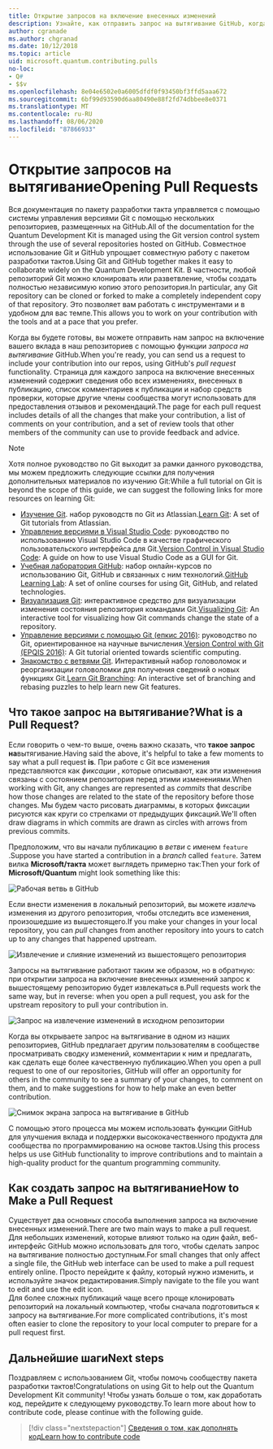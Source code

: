 ```yaml
---
title: Открытие запросов на включение внесенных изменений
description: Узнайте, как отправить запрос на вытягивание GitHub, когда вы будете готовы к отправке кода или документации на Microsoft Quantum Development Kit.
author: cgranade
ms.author: chgranad
ms.date: 10/12/2018
ms.topic: article
uid: microsoft.quantum.contributing.pulls
no-loc:
- Q#
- $$v
ms.openlocfilehash: 8e04e6502e0a6005dfdf0f93450bf3ffd5aaa672
ms.sourcegitcommit: 6bf99d93590d6aa80490e88f2fd74dbbee8e0371
ms.translationtype: MT
ms.contentlocale: ru-RU
ms.lasthandoff: 08/06/2020
ms.locfileid: "87866933"
---
```

# <a name="opening-pull-requests"></a><span data-ttu-id="9439b-103">Открытие запросов на вытягивание</span><span class="sxs-lookup"><span data-stu-id="9439b-103">Opening Pull Requests</span></span> #

<span data-ttu-id="9439b-104">Вся документация по пакету разработки такта управляется с помощью системы управления версиями Git с помощью нескольких репозиториев, размещенных на GitHub.</span><span class="sxs-lookup"><span data-stu-id="9439b-104">All of the documentation for the Quantum Development Kit is managed using the Git version control system through the use of several repositories hosted on GitHub.</span></span>
<span data-ttu-id="9439b-105">Совместное использование Git и GitHub упрощает совместную работу с пакетом разработки тактов.</span><span class="sxs-lookup"><span data-stu-id="9439b-105">Using Git and GitHub together makes it easy to collaborate widely on the Quantum Development Kit.</span></span>
<span data-ttu-id="9439b-106">В частности, любой репозиторий Git можно клонировать или разветвление, чтобы создать полностью независимую копию этого репозитория.</span><span class="sxs-lookup"><span data-stu-id="9439b-106">In particular, any Git repository can be cloned or forked to make a completely independent copy of that repository.</span></span>
<span data-ttu-id="9439b-107">Это позволяет вам работать с инструментами и в удобном для вас темпе.</span><span class="sxs-lookup"><span data-stu-id="9439b-107">This allows you to work on your contribution with the tools and at a pace that you prefer.</span></span>

<span data-ttu-id="9439b-108">Когда вы будете готовы, вы можете отправить нам запрос на включение вашего вклада в наш репозиториев с помощью функции _запроса на вытягивание_ GitHub.</span><span class="sxs-lookup"><span data-stu-id="9439b-108">When you're ready, you can send us a request to include your contribution into our repos, using GitHub's _pull request_ functionality.</span></span>
<span data-ttu-id="9439b-109">Страница для каждого запроса на включение внесенных изменений содержит сведения обо всех изменениях, внесенных в публикацию, список комментариев к публикации и набор средств проверки, которые другие члены сообщества могут использовать для предоставления отзывов и рекомендаций.</span><span class="sxs-lookup"><span data-stu-id="9439b-109">The page for each pull request includes details of all the changes that make your contribution, a list of comments on your contribution, and a set of review tools that other members of the community can use to provide feedback and advice.</span></span>

> [!NOTE]
> <span data-ttu-id="9439b-110">Хотя полное руководство по Git выходит за рамки данного руководства, мы можем предложить следующие ссылки для получения дополнительных материалов по изучению Git:</span><span class="sxs-lookup"><span data-stu-id="9439b-110">While a full tutorial on Git is beyond the scope of this guide, we can suggest the following links for more resources on learning Git:</span></span>
>
> - <span data-ttu-id="9439b-111">[Изучение Git](https://www.atlassian.com/git). набор руководств по Git из Atlassian.</span><span class="sxs-lookup"><span data-stu-id="9439b-111">[Learn Git](https://www.atlassian.com/git): A set of Git tutorials from Atlassian.</span></span>
> - <span data-ttu-id="9439b-112">[Управление версиями в Visual Studio Code](https://code.visualstudio.com/docs/editor/versioncontrol): руководство по использованию Visual Studio Code в качестве графического пользовательского интерфейса для Git.</span><span class="sxs-lookup"><span data-stu-id="9439b-112">[Version Control in Visual Studio Code](https://code.visualstudio.com/docs/editor/versioncontrol): A guide on how to use Visual Studio Code as a GUI for Git.</span></span>
> - <span data-ttu-id="9439b-113">[Учебная лаборатория GitHub](https://lab.github.com/): набор онлайн-курсов по использованию Git, GitHub и связанных с ним технологий.</span><span class="sxs-lookup"><span data-stu-id="9439b-113">[GitHub Learning Lab](https://lab.github.com/): A set of online courses for using Git, GitHub, and related technologies.</span></span>
> - <span data-ttu-id="9439b-114">[Визуализация Git](https://git-school.github.io/visualizing-git/): интерактивное средство для визуализации изменения состояния репозитория командами Git.</span><span class="sxs-lookup"><span data-stu-id="9439b-114">[Visualizing Git](https://git-school.github.io/visualizing-git/): An interactive tool for visualizing how Git commands change the state of a repository.</span></span>
> - <span data-ttu-id="9439b-115">[Управление версиями с помощью Git (епкис 2016)](https://nbviewer.jupyter.org/github/QuinnPhys/PythonWorkshop-science/blob/master/lecture-1-scicomp-tools-part1.ipynb#Version-Control-with-Git-(50-Minutes)): руководство по Git, ориентированное на научные вычисления.</span><span class="sxs-lookup"><span data-stu-id="9439b-115">[Version Control with Git (EPQIS 2016)](https://nbviewer.jupyter.org/github/QuinnPhys/PythonWorkshop-science/blob/master/lecture-1-scicomp-tools-part1.ipynb#Version-Control-with-Git-(50-Minutes)): A Git tutorial oriented towards scientific computing.</span></span>
> - <span data-ttu-id="9439b-116">[Знакомство с ветвями Git](https://learngitbranching.js.org/). Интерактивный набор головоломок и реорганизации головоломки для получения сведений о новых функциях Git.</span><span class="sxs-lookup"><span data-stu-id="9439b-116">[Learn Git Branching](https://learngitbranching.js.org/): An interactive set of branching and rebasing puzzles to help learn new Git features.</span></span>

## <a name="what-is-a-pull-request"></a><span data-ttu-id="9439b-117">Что такое запрос на вытягивание?</span><span class="sxs-lookup"><span data-stu-id="9439b-117">What is a Pull Request?</span></span> ##

<span data-ttu-id="9439b-118">Если говорить о чем-то выше, очень важно сказать, что **такое запрос на**вытягивание.</span><span class="sxs-lookup"><span data-stu-id="9439b-118">Having said the above, it's helpful to take a few moments to say what a pull request **is**.</span></span>
<span data-ttu-id="9439b-119">При работе с Git все изменения представляются как _фиксации_ , которые описывают, как эти изменения связаны с состоянием репозитория перед этими изменениями.</span><span class="sxs-lookup"><span data-stu-id="9439b-119">When working with Git, any changes are represented as _commits_ that describe how those changes are related to the state of the repository before those changes.</span></span>
<span data-ttu-id="9439b-120">Мы будем часто рисовать диаграммы, в которых фиксации рисуются как круги со стрелками от предыдущих фиксаций.</span><span class="sxs-lookup"><span data-stu-id="9439b-120">We'll often draw diagrams in which commits are drawn as circles with arrows from previous commits.</span></span>

<span data-ttu-id="9439b-121">Предположим, что вы начали публикацию в _ветви_ с именем `feature` .</span><span class="sxs-lookup"><span data-stu-id="9439b-121">Suppose you have started a contribution in a _branch_ called `feature`.</span></span>
<span data-ttu-id="9439b-122">Затем вилка **Microsoft/такта** может выглядеть примерно так:</span><span class="sxs-lookup"><span data-stu-id="9439b-122">Then your fork of **Microsoft/Quantum** might look something like this:</span></span>

![Рабочая ветвь в GitHub](~/media/git-workflow-step0.png)

<span data-ttu-id="9439b-124">Если внести изменения в локальный репозиторий, вы можете _извлечь_ изменения из другого репозитория, чтобы отследить все изменения, произошедшие из вышестоящего.</span><span class="sxs-lookup"><span data-stu-id="9439b-124">If you make your changes in your local repository, you can _pull_ changes from another repository into yours to catch up to any changes that happened upstream.</span></span>

![Извлечение и слияние изменений из вышестоящего репозитория](~/media/git-workflow-step1.png)

<span data-ttu-id="9439b-126">Запросы на вытягивание работают таким же образом, но в обратную: при открытии запроса на включение внесенных изменений запрос к вышестоящему репозиторию будет извлекаться в.</span><span class="sxs-lookup"><span data-stu-id="9439b-126">Pull requests work the same way, but in reverse: when you open a pull request, you ask for the upstream repository to pull your contribution in.</span></span>

![Запрос на извлечение изменений в исходном репозитории](~/media/git-workflow-step2.png)

<span data-ttu-id="9439b-128">Когда вы открываете запрос на вытягивание в одном из наших репозиториев, GitHub предлагает другим пользователям в сообществе просматривать сводку изменений, комментарии к ним и предлагать, как сделать еще более качественную публикацию.</span><span class="sxs-lookup"><span data-stu-id="9439b-128">When you open a pull request to one of our repositories, GitHub will offer an opportunity for others in the community to see a summary of your changes, to comment on them, and to make suggestions for how to help make an even better contribution.</span></span>

![Снимок экрана запроса на вытягивание в GitHub](~/media/pull-request-header.png)

<span data-ttu-id="9439b-130">С помощью этого процесса мы можем использовать функции GitHub для улучшения вклада и поддержки высококачественного продукта для сообщества по программированию на основе тактов.</span><span class="sxs-lookup"><span data-stu-id="9439b-130">Using this process helps us use GitHub functionality to improve contributions and to maintain a high-quality product for the quantum programming community.</span></span>

## <a name="how-to-make-a-pull-request"></a><span data-ttu-id="9439b-131">Как создать запрос на вытягивание</span><span class="sxs-lookup"><span data-stu-id="9439b-131">How to Make a Pull Request</span></span> ##

<span data-ttu-id="9439b-132">Существует два основных способа выполнения запроса на включение внесенных изменений.</span><span class="sxs-lookup"><span data-stu-id="9439b-132">There are two main ways to make a pull request.</span></span>  
<span data-ttu-id="9439b-133">Для небольших изменений, которые влияют только на один файл, веб-интерфейс GitHub можно использовать для того, чтобы сделать запрос на вытягивание полностью доступным.</span><span class="sxs-lookup"><span data-stu-id="9439b-133">For small changes that only affect a single file, the GitHub web interface can be used to make a pull request entirely online.</span></span> <span data-ttu-id="9439b-134">Просто перейдите к файлу, который нужно изменить, и используйте значок редактирования.</span><span class="sxs-lookup"><span data-stu-id="9439b-134">Simply navigate to the file you want to edit and use the edit icon.</span></span>  
<span data-ttu-id="9439b-135">Для более сложных публикаций чаще всего проще клонировать репозиторий на локальный компьютер, чтобы сначала подготовиться к запросу на вытягивание.</span><span class="sxs-lookup"><span data-stu-id="9439b-135">For more complicated contributions, it's most often easier to clone the repository to your local computer to prepare for a pull request first.</span></span>

<!--
### Using the Web Interface ###

**TODO**

### Command-Line and GitHub Flow ###

Most of the time, it's easier to prepare a pull request on your own computer; that makes it easier to work incrementally, and to test your changes.
If you haven't already done so, the first step is to _fork_ the repository that you'd like to contribute to.
Forking makes a complete clone of the original repository, but under your GitHub account instead of under [Microsoft](http://github.com/Microsoft/) or [MicrosoftDocs](http://github.com/MicrosoftDocs/).
This way, you can edit your personal fork to your heart's content before making a pull request for your work.

**TODO: pick up here**

## Code Review and Etiquette ##

**TODO: PR ettiquette, reviews, etc.**

-->

## <a name="next-steps"></a><span data-ttu-id="9439b-136">Дальнейшие шаги</span><span class="sxs-lookup"><span data-stu-id="9439b-136">Next steps</span></span> ##

<span data-ttu-id="9439b-137">Поздравляем с использованием Git, чтобы помочь сообществу пакета разработки тактов!</span><span class="sxs-lookup"><span data-stu-id="9439b-137">Congratulations on using Git to help out the Quantum Development Kit community!</span></span>
<span data-ttu-id="9439b-138">Чтобы узнать больше о том, как доработать код, перейдите к следующему руководству.</span><span class="sxs-lookup"><span data-stu-id="9439b-138">To learn more about how to contribute code, please continue with the following guide.</span></span>

> [!div class="nextstepaction"]
> [<span data-ttu-id="9439b-139">Сведения о том, как дополнять код</span><span class="sxs-lookup"><span data-stu-id="9439b-139">Learn how to contribute code</span></span>](xref:microsoft.quantum.contributing.code)
